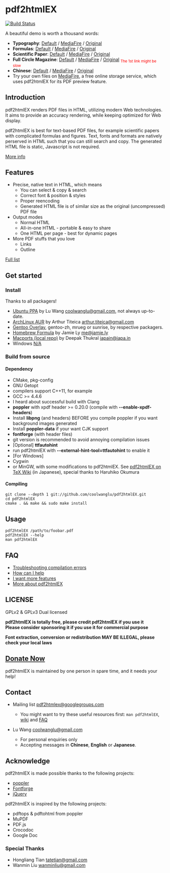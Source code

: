 # pdf2htmlEX 

[![Build Status](https://travis-ci.org/coolwanglu/pdf2htmlEX.png?branch=master)](https://travis-ci.org/coolwanglu/pdf2htmlEX)

A beautiful demo is worth a thousand words:

- **Typography**: [Default](http://coolwanglu.github.com/pdf2htmlEX/demo/geneve.html) / [MediaFire](http://www.mediafire.com/view/?fqbc2d2o1kdz51a) / [Original](https://github.com/raphink/geneve_1564/raw/master/geneve_1564.pdf)
- **Formulas**: [Default](http://coolwanglu.github.com/pdf2htmlEX/demo/cheat.html) / [MediaFire](http://www.mediafire.com/view/?84vdgrepkxclbq2) / [Original](http://www.tug.org/texshowcase/cheat.pdf)
- **Scientific Paper**: [Default](http://coolwanglu.github.com/pdf2htmlEX/demo/demo.html) / [MediaFire](http://www.mediafire.com/view/?ibsvnsdass8i45u) / [Original](http://citeseerx.ist.psu.edu/viewdoc/download?doi=10.1.1.148.349&rep=rep1&type=pdf)
- **Full Circle Magazine**: [Default](http://coolwanglu.github.com/pdf2htmlEX/demo/issue65_en.html) / [MediaFire](http://www.mediafire.com/view/?6hxmt94k2vppnpb) / [Original](http://dl.fullcirclemagazine.org/issue65_en.pdf)   <sub style="color:red;">The 1st link might be slow</sub>
- **Chinese**: [Default](http://coolwanglu.github.com/pdf2htmlEX/demo/chn.html) / [MediaFire](http://www.mediafire.com/view/?6550ldag9w0uuq3) / [Original](http://files.cnblogs.com/phphuaibei/git%E6%90%AD%E5%BB%BA.pdf)
- Try your own files on [MediaFire](http://www.mediafire.com), a free online storage service, which uses pdf2htmlEX for its PDF preview feature.
  
## Introduction

pdf2htmlEX renders PDF files in HTML, utilizing modern Web technologies.
It aims to provide an accuracy rendering, while keeping optimized for Web display.

pdf2htmlEX is best for text-based PDF files, for example scientific papers with complicated formulas and figures.
Text, fonts and formats are natively perserved in HTML such that you can still search and copy.
The generated HTML file is static, Javascript is not required.

[More info](https://github.com/coolwanglu/pdf2htmlEX/wiki/Introduction)

## Features

* Precise, native text in HTML, which means
  - You can select & copy & search
  - Correct font & position & styles
  - Proper reencoding
  - Generated HTML file is of similar size as the original (uncompressed) PDF file
* Output modes
  - Normal HTML
  - All-in-one HTML - portable & easy to share
  - One HTML per page - best for dynamic pages
* More PDF stuffs that you love
  - Links
  - Outline

[Full list](https://github.com/coolwanglu/pdf2htmlEX/wiki/Feature-List)

## Get started

### Install
 
Thanks to all packagers!

  * [Ubuntu PPA](https://launchpad.net/~coolwanglu/+archive/pdf2htmlex) by Lu Wang <coolwanglu@gmail.com>, not always up-to-date.
  * [ArchLinux AUR](https://aur.archlinux.org/packages.php?ID=62426) by Arthur Titeica <arthur.titeica@gmail.com>
  * [Gentoo Overlay](http://gpo.zugaina.org/app-text/pdf2htmlex), gentoo-zh, mrueg or sunrise, by respective packagers.  
  * [Homebrew Formula](https://github.com/jamiely/homebrew/blob/pdf2htmlex/Library/Formula/pdf2htmlex.rb) by Jamie Ly <me@jamie.ly>
  * [Macports (local repo)](https://github.com/iapain/pdf2htmlEX-macport) by Deepak Thukral <iapain@iapa.in>
  * Windows [N/A](https://github.com/coolwanglu/pdf2htmlEX/wiki/FAQ#wiki-install-windows)

### Build from source

#### Dependency

* CMake, pkg-config
* GNU Getopt
* compilers support C++11, for example
 * GCC >= 4.4.6
 * I heard about successful build with Clang 
* **poppler** with xpdf header >= 0.20.0 (compile with **--enable-xpdf-headers**)
 * Install **libpng** (and headers) BEFORE you compile poppler if you want background images generated
 * Install **poppler-data** if your want CJK support
* **fontforge** (with header files)
 * git version is recommended to avoid annoying compilation issues
* [Optional] **ttfautohint**
 * run pdf2htmlEX with **--external-hint-tool=ttfautohint** to enable it
* [For Windows]
 * Cygwin 
 * or MinGW, with some modifications to pdf2htmlEX. See [pdf2htmlEX on TeX Wiki](http://oku.edu.mie-u.ac.jp/~okumura/texwiki/?pdf2htmlEX) (in Japanese), special thanks to Haruhiko Okumura


#### Compiling

    git clone --depth 1 git://github.com/coolwanglu/pdf2htmlEX.git
    cd pdf2htmlEX
    cmake . && make && sudo make install

## Usage

    pdf2htmlEX /path/to/foobar.pdf
    pdf2htmlEX --help
    man pdf2htmlEX

## FAQ

* [Troubleshooting compilation errors](https://github.com/coolwanglu/pdf2htmlEX/wiki/FAQ#wiki-compile)
* [How can I help](https://github.com/coolwanglu/pdf2htmlEX/wiki/FAQ#wiki-help)
* [I want more features](https://github.com/coolwanglu/pdf2htmlEX/wiki/FAQ#wiki-feature_commission)
* [More about pdf2htmlEX](https://github.com/coolwanglu/pdf2htmlEX/wiki/)

## LICENSE

GPLv2 & GPLv3 Dual licensed

**pdf2htmlEX is totally free, please credit pdf2htmlEX if you use it**  
**Please consider sponsoring it if you use it for commercial purpose**

**Font extraction, conversion or redistribution MAY BE ILLEGAL, please check your local laws**

## [**Donate Now**](http://coolwanglu.github.com/pdf2htmlEX/donate.html)

pdf2htmlEX is maintained by one person in spare time, and it needs your help!

## Contact

* Mailing list <pdf2htmlex@googlegroups.com>
  * You might want to try these useful resources first: `man pdf2htmlEX`, [wiki](https://github.com/coolwanglu/pdf2htmlEX/wiki) and [FAQ](https://github.com/coolwanglu/pdf2htmlEX/wiki/FAQ)

* Lu Wang <coolwanglu@gmail.com>
  * For personal enquiries only
  * Accepting messages in **Chinese**, **English** or **Japanese**.

## Acknowledge

pdf2htmlEX is made possible thanks to the following projects:

* [poppler](http://poppler.freedesktop.org/)
* [Fontforge](http://fontforge.org/)
* [jQuery](http://jquery.com/)

pdf2htmlEX is inspired by the following projects:

* pdftops & pdftohtml from poppler 
* MuPDF
* PDF.js
* Crocodoc
* Google Doc

### Special Thanks

* Hongliang Tian <tatetian@gmail.com>
* Wanmin Liu <wanminliu@gmail.com>

